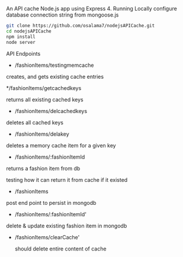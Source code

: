 An API cache Node.js app using Express 4.
Running Locally
configure database connection string from mongoose.js

```bash
git clone https://github.com/osalama7/nodejsAPICache.git
cd nodejsAPICache
npm install
node server
```

API Endpoints

* /fashionItems/testingmemcache

creates, and gets existing cache entries

*/fashionItems/getcachedkeys

returns all existing cached keys

* /fashionItems/delcachedkeys

deletes all cached keys

* /fashionItems/delakey

deletes a memory cache item for a given key

* /fashionItems/:fashionItemId

returns a fashion item from db

testing how it can return it from cache if it existed

* /fashionItems

post end point to persist in mongodb

* /fashionItems/:fashionItemId'

delete & update existing fashion item in mongodb


* /fashionItems/clearCache'

	should delete entire content of cache
